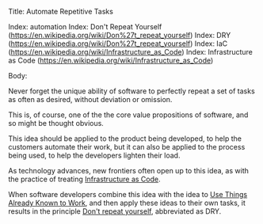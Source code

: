 Title: Automate Repetitive Tasks

Index: automation
Index: Don't Repeat Yourself (https://en.wikipedia.org/wiki/Don%27t_repeat_yourself)
Index: DRY (https://en.wikipedia.org/wiki/Don%27t_repeat_yourself)
Index: IaC (https://en.wikipedia.org/wiki/Infrastructure_as_Code)
Index: Infrastructure as Code (https://en.wikipedia.org/wiki/Infrastructure_as_Code)

Body:

Never forget the unique ability of software to perfectly repeat a set of tasks as often as desired, without deviation or omission.

This is, of course, one of the the core value propositions of software, and so might be thought obvious.

This idea should be applied to the product being developed, to help the customers automate their work, but it can also be applied to the process being used, to help the developers lighten their load.

As technology advances, new frontiers often open up to this idea, as with the practice of treating <a href="https://en.wikipedia.org/wiki/Infrastructure_as_Code" class="reflink" target="ref">Infrastructure as Code</a>.

When software developers combine this idea with the idea to [Use Things Already Known to Work][reuse], and then apply these ideas to their own tasks, it results in the principle <a href="https://en.wikipedia.org/wiki/Don%27t_repeat_yourself" class="reflink" target="ref">Don't repeat yourself</a>, abbreviated as DRY.

[reuse]: use-things-already-known-to-work.html
